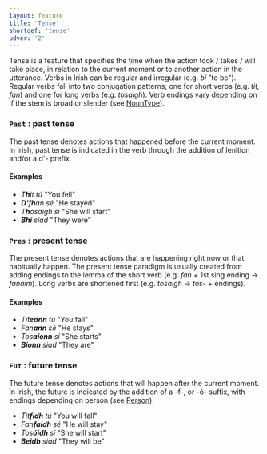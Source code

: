 ```yaml
---
layout: feature
title: 'Tense'
shortdef: 'tense'
udver: '2'
---
```


Tense is a feature that specifies the time when the action took / takes / will take place, in relation to the current moment or to another action in the utterance. Verbs in Irish can be regular and irregular (e.g. _bí_ "to be"). Regular verbs fall into two conjugation patterns; one for short verbs (e.g. _tit, fan_) and one for long verbs (e.g. _tosaigh_). Verb endings vary depending on if the stem is broad or slender (see [NounType]()).

### `Past` : past tense

The past tense denotes actions that happened before the current moment. In Irish, past tense is indicated in the verb through the addition of lenition and/or a d'- prefix. 

#### Examples

* _T<b>h</b>it tú_ "You fell"
* _<b>D'</b>f<b>h</b>an sé_ "He stayed"
* _T<b>h</b>osaigh sí_ "She will start"
* _<b>Bhí</b> síad_ "They were"

### `Pres` : present tense

The present tense denotes actions that are happening right now or that habitually happen. The present tense paradigm is usually created from adding endings to the lemma of the short verb (e.g. _fan_ + 1st sing ending -> _fanaim_). Long verbs are shortened first (e.g. _tosaigh_ -> _tos-_ + endings).

#### Examples

* _Tit<b>eann</b> tú_ "You fall"
* _Fan<b>ann</b> sé_ "He stays"
* _Tos<b>aíonn</b> sí_ "She starts"
* _<b>Bíonn</b> siad_ "They are"

### `Fut` : future tense

The future tense denotes actions that will happen after the current moment. In Irish, the future is indicated by the addition of a -f-, or -ó- suffix, with endings depending on person (see [Person]()).

* _Tit<b>fidh</b> tú_ "You will fall"
* _Fan<b>faidh</b> sé_ "He will stay"
* _Tos<b>óidh</b> sí_ "She will start"
* _<b>Beidh</b> siad_ "They will be"
<!-- Interlanguage links updated Út zář 29 18:41:00 CEST 2020 -->
